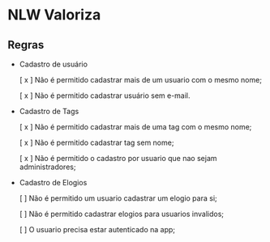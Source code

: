 # NLW Valoriza

## Regras

- Cadastro de usuário

  [ x ] Não é permitido cadastrar mais de um usuario com o mesmo nome;

  [ x ] Não é permitido cadastrar usuário sem e-mail.


- Cadastro de Tags

  [ x ] Não é permitido cadastrar mais de uma tag com o mesmo nome;

  [ x ] Não é permitido cadastrar tag sem nome;

  [ x ] Não é permitido o cadastro por usuario que nao sejam administradores;


- Cadastro de Elogios

  [ ] Não é permitido um usuario cadastrar um elogio para si;

  [ ] Não é permitido cadastrar elogios para usuarios invalidos;

  [ ] O usuario precisa estar autenticado na app;